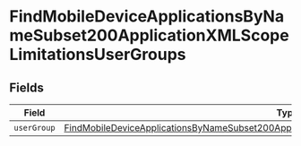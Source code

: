 # FindMobileDeviceApplicationsByNameSubset200ApplicationXMLScopeLimitationsUserGroups


## Fields

| Field                                                                                                                                                                                                                   | Type                                                                                                                                                                                                                    | Required                                                                                                                                                                                                                | Description                                                                                                                                                                                                             |
| ----------------------------------------------------------------------------------------------------------------------------------------------------------------------------------------------------------------------- | ----------------------------------------------------------------------------------------------------------------------------------------------------------------------------------------------------------------------- | ----------------------------------------------------------------------------------------------------------------------------------------------------------------------------------------------------------------------- | ----------------------------------------------------------------------------------------------------------------------------------------------------------------------------------------------------------------------- |
| `userGroup`                                                                                                                                                                                                             | [FindMobileDeviceApplicationsByNameSubset200ApplicationXMLScopeLimitationsUserGroupsUserGroup](../../models/operations/findmobiledeviceapplicationsbynamesubset200applicationxmlscopelimitationsusergroupsusergroup.md) | :heavy_minus_sign:                                                                                                                                                                                                      | N/A                                                                                                                                                                                                                     |